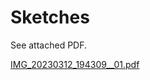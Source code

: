 # Sketches

See attached PDF.

[IMG_20230312_194309__01.pdf](https://github.com/UsabilityEngineering/RoomArranger/files/10953060/IMG_20230312_194309__01.pdf)

